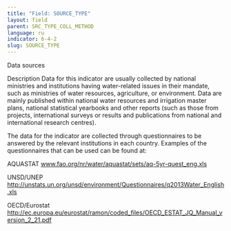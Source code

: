 ```yaml
---
title: "Field: SOURCE_TYPE"
layout: field
parent: SRC_TYPE_COLL_METHOD
language: ru
indicator: 6-4-2
slug: SOURCE_TYPE
---
```

Data sources

Description
Data for this indicator are usually collected by national ministries and institutions having water-related issues in their mandate, such as ministries of water resources, agriculture, or environment. Data are mainly published within national water resources and irrigation master plans, national statistical yearbooks and other reports (such as those from projects, international surveys or results and publications from national and international research centres).

The data for the indicator are collected through questionnaires to be answered by the relevant institutions in each country. Examples of the questionnaires that can be used can be found at:

AQUASTAT
www.fao.org/nr/water/aquastat/sets/aq-5yr-quest_eng.xls

UNSD/UNEP
http://unstats.un.org/unsd/environment/Questionnaires/q2013Water_English.xls

OECD/Eurostat
http://ec.europa.eu/eurostat/ramon/coded_files/OECD_ESTAT_JQ_Manual_version_2_21.pdf